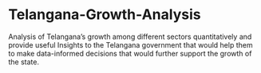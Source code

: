 # Telangana-Growth-Analysis

Analysis of Telangana’s growth among different sectors quantitatively and provide useful Insights to the Telangana government that would help them to make data-informed decisions that would further support the growth of the state.
